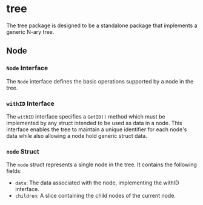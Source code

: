 # tree

The tree package is designed to be a standalone package that implements a generic N-ary tree.

## Node

### `Node` Interface

The `Node` interface defines the basic operations supported by a node in the tree.

### `withID` Interface

The `withID` interface specifies a `GetID()` method which must be implemented by any struct intended to be used as data in a node. This interface enables the tree to maintain a unique identifier for each node's data while also allowing a node hold generic struct data.

### `node` Struct

The `node` struct represents a single node in the tree. It contains the following fields:

- `data`: The data associated with the node, implementing the withID interface.
- `children`: A slice containing the child nodes of the current node.